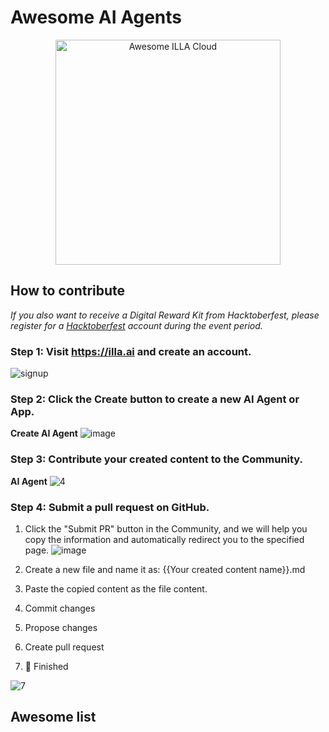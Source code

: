 # Awesome AI Agents

<div align="center">
  <a href="https://illa.ai">
    <img alt="Awesome ILLA Cloud"  width="360px" src="https://cdn.illacloud.com/official-website/img/hacktoberFest/Group%202980.png"/>
  </a>
</div>


## How to contribute
*If you also want to receive a Digital Reward Kit from Hacktoberfest, please register for a [Hacktoberfest](https://hacktoberfest.com/) account during the event period.*

### Step 1: Visit https://illa.ai and create an account. 

![signup](https://cdn.illacloud.com/official-website/img/github/1.gif)

### Step 2: Click the Create button to create a new AI Agent or App. 

**Create AI Agent**
![image](https://cdn.illacloud.com/official-website/img/github/2.png)

### Step 3: Contribute your created content to the Community.
**AI Agent**
![4](https://cdn.illacloud.com/official-website/img/github/4.gif)

### Step 4: Submit a pull request on GitHub.
1. Click the "Submit PR" button in the Community, and we will help you copy the information and automatically redirect you to the specified page.
![image](https://cdn.illacloud.com/official-website/img/github/6.png)

2. Create a new file and name it as: {{Your created content name}}.md

3. Paste the copied content as the file content.

4. Commit changes

5. Propose changes

6. Create pull request

7. 🎉 Finished
   
![7](https://cdn.illacloud.com/official-website/img/github/7.gif)

## Awesome list
